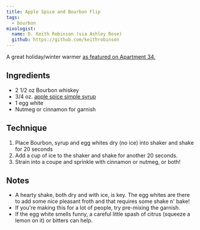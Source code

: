 ```yaml
---
title: Apple Spice and Bourbon Flip
tags:
  - bourbon
mixologist:
  name: D. Keith Robinson (via Ashley Rose)
  github: https://github.com/keithrobinson
---
```


A great holiday/winter warmer [as featured on Apartment 34.](http://apartment34.com/2013/11/tasty-tuesday-bourbon-anyone/)

Ingredients
-----------

* 2 1/2 oz Bourbon whiskey
* 3/4 oz. [apple spice simple syrup](http://www.the-mason-jar.com/extras/garnishes/apple-spice-simple-syrup.html)
* 1 egg white
* Nutmeg or cinnamon for garnish

Technique
-----------

1. Place Bourbon, syrup and egg whites dry (no ice) into shaker and shake for 20 seconds
2. Add a cup of ice to the shaker and shake for another 20 seconds.
3. Strain into a coupe and sprinkle with cinnamon or nutmeg, or both!

Notes
-----------

* A hearty shake, both dry and with ice, is key. The egg whites are there to add some nice pleasant froth and that requires some shake n' bake!
* If you're making this for a lot of people, try pre-mixing the garnish.
* If the egg white smells funny, a careful little spash of citrus (squeeze a lemon on it) or bitters can help.